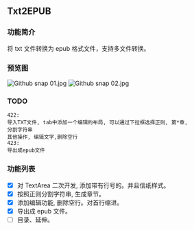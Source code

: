 ## Txt2EPUB

### 功能简介

将 txt 文件转换为 epub 格式文件，支持多文件转换。

### 预览图

![Github snap 01.jpg](https://github.com/laowus/Txt2Epub/blob/main/snapshot/01.jpg)
![Github snap 02.jpg](https://github.com/laowus/Txt2Epub/blob/main/snapshot/02.jpg)

### TODO

    422:
    导入TXT文件, tab中添加一个编辑的布局, 可以通过下拉框选择正则, 第*章,
    分割字符串
    其他操作, 编辑文字,删除空行
    423:
    导出成epub文件

### 功能列表



-   [x] 对 TextArea 二次开发, 添加带有行号的。并且信纸样式。
-   [x] 按照正则分割字符串, 生成章节。
-   [x] 添加编辑功能, 删除空行。对首行缩进。
-   [x] 导出成 epub 文件。
-   [ ] 目录、延伸。
